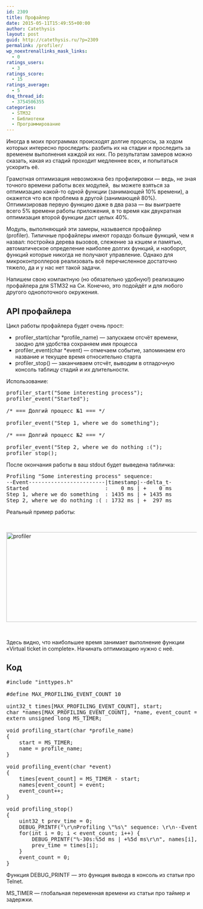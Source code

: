 ```yaml
---
id: 2309
title: Профайлер
date: 2015-05-11T15:49:55+00:00
author: Catethysis
layout: post
guid: http://catethysis.ru/?p=2309
permalink: /profiler/
wp_noextrenallinks_mask_links:
  - 0
ratings_users:
  - 3
ratings_score:
  - 15
ratings_average:
  - 5
dsq_thread_id:
  - 3754506355
categories:
  - STM32
  - Библиотеки
  - Программирование
---
```

Иногда в моих программах происходят долгие процессы, за ходом которых интересно проследить: разбить их на стадии и проследить за временем выполнения каждой их них. По результатам замеров можно сказать, какая из стадий проходит медленнее всех, и попытаться ускорить её.

Грамотная оптимизация невозможна без профилировки — ведь, не зная точного времени работы всех модулей,  вы можете взяться за оптимизацию какой-то одной функции (занимающей 10% времени), а окажется что вся проблема в другой (занимающей 80%). Оптимизировав первую функцию даже в два раза — вы выиграете всего 5% времени работы приложения, в то время как двукратная оптимизация второй функции даст целых 40%.

Модуль, выполняющий эти замеры, называется профайлер (profiler). Типичные профайлеры имеют гораздо больше функций, чем я назвал: постройка дерева вызовов, слежение за кэшем и памятью, автоматическое определение наиболее долгих функций, и наоборот, функций которые никогда не получают управление. Однако для микроконтроллеров реализовать всё перечисленное достаточно тяжело, да и у нас нет такой задачи.

Напишем свою компактную (но обязательно удобную!) реализацию профайлера для STM32 на Си. Конечно, это подойдёт и для любого другого однопоточного окружения.

<!--more-->

## API профайлера

Цикл работы профайлера будет очень прост:

  * profiler\_start(char *profile\_name) — запускаем отсчёт времени, заодно для удобства сохраняем имя процесса
  * profiler_event(char *event) — отмечаем событие, запоминаем его название и текущее время относительно старта
  * profiler_stop() — заканчиваем отсчёт, выводим в отладочную консоль таблицу стадий и их длительности.

Использование:

<pre>profiler_start("Some interesting process");
profiler_event("Started");

/* === Долгий процесс №1 === */

profiler_event("Step 1, where we do something");

/* === Долгий процесс №2 === */

profiler_event("Step 2, where we do nothing :(");
profiler_stop();</pre>

После окончания работы в ваш stdout будет выведена табличка:

<pre>Profiling "Some interesting process" sequence:
--Event------------------------|timestamp|--delta_t-
Started                        :    0 ms | +    0 ms
Step 1, where we do something  : 1435 ms | + 1435 ms
Step 2, where we do nothing :( : 1732 ms | +  297 ms</pre>

Реальный пример работы:

&nbsp;

[<img class="alignnone size-full wp-image-2312" src="http://catethysis.ru/wp-content/uploads/2015/05/profiler2.png" alt="profiler" width="862" height="238" />](http://catethysis.ru/wp-content/uploads/2015/05/profiler2.png)

&nbsp;

Здесь видно, что наибольшее время занимает выполнение функции &#171;Virtual ticket in complete&#187;. Начинать оптимизацию нужно с неё.

## Код

<pre>#include "inttypes.h"

#define MAX_PROFILING_EVENT_COUNT 10

uint32_t times[MAX_PROFILING_EVENT_COUNT], start;
char *names[MAX_PROFILING_EVENT_COUNT], *name, event_count = 0;
extern unsigned long MS_TIMER;

void profiling_start(char *profile_name)
{
    start = MS_TIMER;
    name = profile_name;
}

void profiling_event(char *event)
{
    times[event_count] = MS_TIMER - start;
    names[event_count] = event;
    event_count++;
}

void profiling_stop()
{
    uint32_t prev_time = 0;
    DEBUG_PRINTF("\r\nProfiling \"%s\" sequence: \r\n--Event-----------------------|timestamp|--delta_t-\r\n", name);
    for(int i = 0; i &lt; event_count; i++) {
        DEBUG_PRINTF("%-30s:%5d ms | +%5d ms\r\n", names[i], times[i], times[i] - prev_time);
        prev_time = times[i];
    }
    event_count = 0;
}</pre>

Функция DEBUG_PRINTF — это функция вывода в консоль из статьи про Telnet.
  
MS_TIMER — глобальная переменная времени из статьи про таймер и задержки.